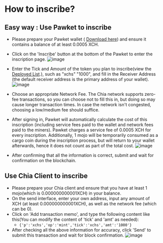 # How to inscribe?

## Easy way : Use Pawket to inscribe
- Please prepare your Pawket wallet ( [Download here](https://info.pawket.app/download/)) and ensure it contains a balance of at least 0.0005 XCH.
- Click on the 'Inscribe' button at the bottom of the Pawket to enter the inscription page.
  ![image](1.png)

- Enter the Tick and Amount of the token you plan to inscribe(view the [Deployed List](https://unimojo.io/xchs).), such as "xchs" "1000", and fill in the Receiver Address (the default receiver address is the primary address of your wallet).
  ![image](2.png)
 
- Choose an appropriate Network Fee. The Chia network supports zero-fee transactions, so you can choose not to fill this in, but doing so may cause longer transaction times. In case the network isn't congested, choosing a low/medium fee should suffice.

- After signing in, Pawket will automatically calculate the cost of this inscription (including service fees paid to the wallet and network fees paid to the miners). Pawket charges a service fee of 0.0005 XCH for every inscription. Additionally, 1 mojo will be temporarily consumed as a cargo coin during the inscription process, but will return to your wallet afterwards, hence it does not count as part of the total cost.
  ![image](3.png)

- After confirming that all the information is correct, submit and wait for confirmation on the blockchain.

## Use Chia Client to inscribe
- Please prepare your Chia client and ensure that you have at least 1 mojo(which is 0.000000000001XCH) in your balance.
- On the send interface, enter your own address, input any amount of XCH (at least 0.000000000001XCH), as well as the network fee (which can be 0).
- Click on 'Add transaction memo', and type the following content like this(You can modify the content of 'tick' and 'amt' as needed):
  -  ` {'p':'xchs','op':'mint','tick':'xchs','amt':'1000'} `
- After checking all the above information for accuracy, click 'Send' to submit this transaction and wait for block confirmation.
 ![image](4.png)


